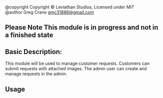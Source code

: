 @copyright   Copyright © Leviathan Studios, Licensed under MIT  
@author      Greg Crane <gmc31886@gmail.com>


## Please Note This module is in progress and not in a finished state

## Basic Description:
This module will be used to manage customer requests. Customers can submit requests with attached images. The admin user
can create and manage requests in the admin.

## Usage
